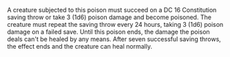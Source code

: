 A creature subjected to this poison must succeed on a DC 16 Constitution saving throw or take 3 (1d6) poison damage and become poisoned. The creature must repeat the saving throw every 24 hours, taking 3 (1d6) poison damage on a failed save. Until this poison ends, the damage the poison deals can't be healed by any means. After seven successful saving throws, the effect ends and the creature can heal normally.